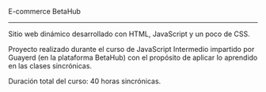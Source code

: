 E-commerce BetaHub

--------------------- 

Sitio web dinámico desarrollado con HTML, JavaScript y un poco de CSS.

Proyecto realizado durante el curso de JavaScript Intermedio impartido por Guayerd (en la plataforma BetaHub) con el propósito de aplicar lo aprendido
en las clases sincrónicas.

Duración total del curso: 40 horas sincrónicas.
